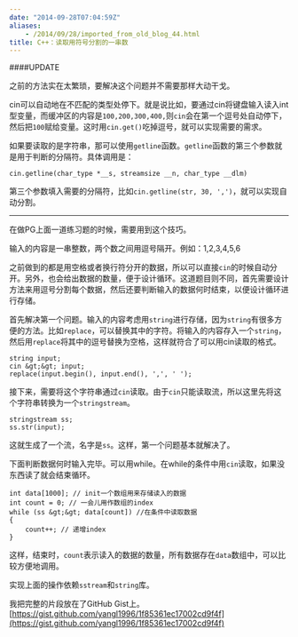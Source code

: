 ```yaml
---
date: "2014-09-28T07:04:59Z"
aliases:
    - /2014/09/28/imported_from_old_blog_44.html
title: C++：读取用符号分割的一串数
---
```


####UPDATE

之前的方法实在太繁琐，要解决这个问题并不需要那样大动干戈。

cin可以自动地在不匹配的类型处停下。就是说比如，要通过cin将键盘输入读入int型变量，而缓冲区的内容是`100,200,300,400,`则`cin`会在第一个逗号处自动停下，然后把`100`赋给变量。这时用`cin.get()`吃掉逗号，就可以实现需要的需求。

如果要读取的是字符串，那可以使用`getline`函数。`getline`函数的第三个参数就是用于判断的分隔符。具体调用是：

```
cin.getline(char_type *__s, streamsize __n, char_type __dlm)
```

第三个参数填入需要的分隔符，比如`cin.getline(str, 30, ',')`，就可以实现自动分割。

---

在做PG上面一道练习题的时候，需要用到这个技巧。

输入的内容是一串整数，两个数之间用逗号隔开。例如：1,2,3,4,5,6

之前做到的都是用空格或者换行符分开的数据，所以可以直接`cin`的时候自动分开。另外，也会给出数据的数量，便于设计循环。这道题目则不同，首先需要设计方法来用逗号分割每个数据，然后还要判断输入的数据何时结束，以便设计循环进行存储。

首先解决第一个问题。输入的内容考虑用`string`进行存储，因为`string`有很多方便的方法。比如`replace`，可以替换其中的字符。将输入的内容存入一个`string`，然后用`replace`将其中的逗号替换为空格，这样就符合了可以用cin读取的格式。

```
string input;
cin &gt;&gt; input;
replace(input.begin(), input.end(), ',', ' ');
```

接下来，需要将这个字符串通过`cin`读取。由于`cin`只能读取流，所以这里先将这个字符串转换为一个`stringstream`。

```
stringstream ss;
ss.str(input);
```

这就生成了一个流，名字是`ss`。这样，第一个问题基本就解决了。

下面判断数据何时输入完毕。可以用while。在while的条件中用`cin`读取，如果没东西读了就会结束循环。

```
int data[1000]; // init一个数组用来存储读入的数据
int count = 0; // 一会儿用作数组的index
while (ss &gt;&gt; data[count]) //在条件中读取数据
{
    count++; // 递增index
}
```

这样，结束时，`count`表示读入的数据的数量，所有数据存在`data`数组中，可以比较方便地调用。

实现上面的操作依赖`sstream`和`string`库。

我把完整的片段放在了GitHub Gist上。[https://gist.github.com/yangl1996/1f85361ec17002cd9f4f](https://gist.github.com/yangl1996/1f85361ec17002cd9f4f)